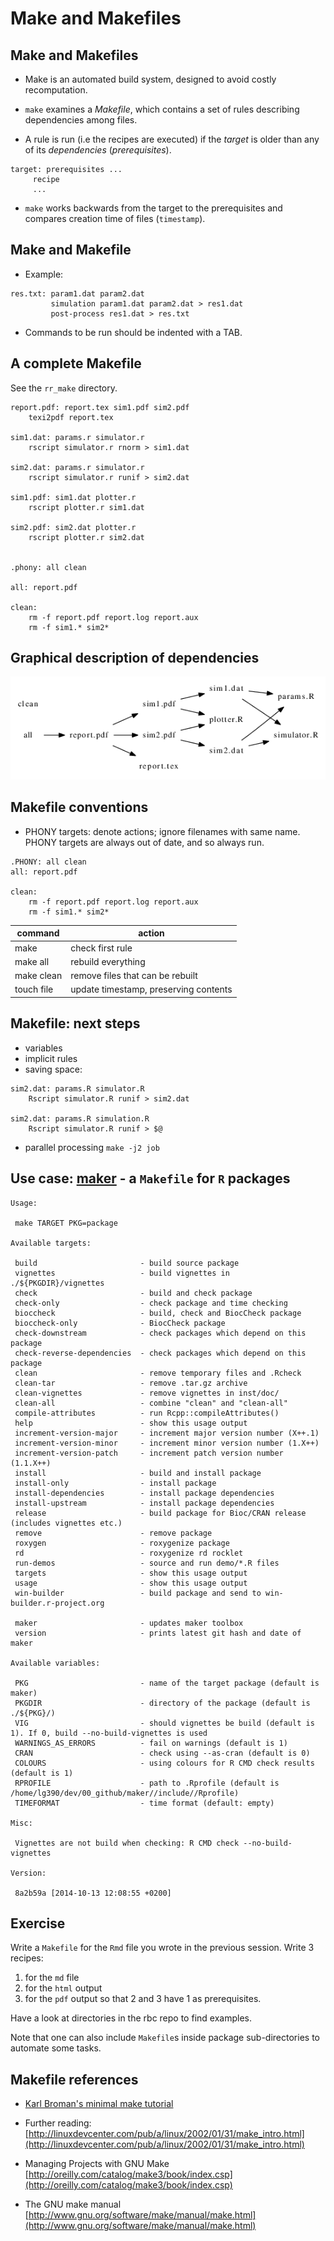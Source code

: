 # Make and Makefiles

## Make and Makefiles

- Make is an automated build system, designed to avoid costly
  recomputation.

- `make` examines a *Makefile*, which contains a set of rules describing
  dependencies among files.

- A rule is run (i.e the recipes are executed) if the *target* is older than 
  any of its *dependencies* (*prerequisites*). 

```
target: prerequisites ...
     recipe
     ...
```

- `make` works backwards from the target to the prerequisites and
  compares creation time of files (`timestamp`).

## Make and Makefile

- Example:

```
res.txt: param1.dat param2.dat
         simulation param1.dat param2.dat > res1.dat
         post-process res1.dat > res.txt
```

- Commands to be run should be indented with a TAB.


## A complete Makefile 

See the `rr_make` directory.

```
report.pdf: report.tex sim1.pdf sim2.pdf 
	texi2pdf report.tex

sim1.dat: params.r simulator.r
	rscript simulator.r rnorm > sim1.dat

sim2.dat: params.r simulator.r
	rscript simulator.r runif > sim2.dat

sim1.pdf: sim1.dat plotter.r
	rscript plotter.r sim1.dat

sim2.pdf: sim2.dat plotter.r
	rscript plotter.r sim2.dat


.phony: all clean

all: report.pdf

clean:
	rm -f report.pdf report.log report.aux
	rm -f sim1.* sim2*
```


## Graphical description of dependencies

![dependency graph](./figure/makedep.png)

## Makefile conventions

   - PHONY targets: denote actions; ignore filenames with same
     name. PHONY targets are always out of date, and so always run.

```
.PHONY: all clean
all: report.pdf

clean:
	rm -f report.pdf report.log report.aux
	rm -f sim1.* sim2*
```

| command    | action                                |
|------------|---------------------------------------|
| make       | check first rule                      |
| make all   | rebuild everything                    |
| make clean | remove files that can be rebuilt      |
| touch file | update timestamp, preserving contents |

## Makefile: next steps

- variables
- implicit rules
- saving space:
```
sim2.dat: params.R simulator.R
	Rscript simulator.R runif > sim2.dat

sim2.dat: params.R simulation.R
	Rscript simulator.R runif > $@
```

- parallel processing `make -j2 job`

## Use case: [maker](https://github.com/computationalproteomicsunit/maker) - a `Makefile` for `R` packages

```
Usage:

 make TARGET PKG=package

Available targets:

 build                       - build source package
 vignettes                   - build vignettes in ./${PKGDIR}/vignettes
 check                       - build and check package
 check-only                  - check package and time checking
 bioccheck                   - build, check and BiocCheck package
 bioccheck-only              - BiocCheck package
 check-downstream            - check packages which depend on this package
 check-reverse-dependencies  - check packages which depend on this package
 clean                       - remove temporary files and .Rcheck
 clean-tar                   - remove .tar.gz archive
 clean-vignettes             - remove vignettes in inst/doc/
 clean-all                   - combine "clean" and "clean-all"
 compile-attributes          - run Rcpp::compileAttributes()
 help                        - show this usage output
 increment-version-major     - increment major version number (X++.1)
 increment-version-minor     - increment minor version number (1.X++)
 increment-version-patch     - increment patch version number (1.1.X++)
 install                     - build and install package
 install-only                - install package
 install-dependencies        - install package dependencies
 install-upstream            - install package dependencies
 release                     - build package for Bioc/CRAN release (includes vignettes etc.)
 remove                      - remove package
 roxygen                     - roxygenize package
 rd                          - roxygenize rd rocklet
 run-demos                   - source and run demo/*.R files
 targets                     - show this usage output
 usage                       - show this usage output
 win-builder                 - build package and send to win-builder.r-project.org

 maker                       - updates maker toolbox
 version                     - prints latest git hash and date of maker

Available variables:

 PKG                         - name of the target package (default is maker)
 PKGDIR                      - directory of the package (default is ./${PKG}/)
 VIG                         - should vignettes be build (default is 1). If 0, build --no-build-vignettes is used
 WARNINGS_AS_ERRORS          - fail on warnings (default is 1)
 CRAN                        - check using --as-cran (default is 0)
 COLOURS                     - using colours for R CMD check results (default is 1)
 RPROFILE                    - path to .Rprofile (default is /home/lg390/dev/00_github/maker//include//Rprofile)
 TIMEFORMAT                  - time format (default: empty)

Misc:

 Vignettes are not build when checking: R CMD check --no-build-vignettes

Version:

 8a2b59a [2014-10-13 12:08:55 +0200]
```

## Exercise

Write a `Makefile` for the `Rmd` file you wrote in the previous
session. Write 3 recipes:
1) for the `md` file
2) for the `html` output
3) for the `pdf` output
so that 2 and 3 have 1 as prerequisites.

Have a look at directories in the rbc repo to find examples.

Note that one can also include `Makefile`s inside package sub-directories
to automate some tasks. 

## Makefile references

- [Karl Broman's minimal make tutorial](http://kbroman.org/minimal_make/)

- Further reading: 
[http://linuxdevcenter.com/pub/a/linux/2002/01/31/make_intro.html](http://linuxdevcenter.com/pub/a/linux/2002/01/31/make_intro.html)

- Managing Projects with GNU Make 
[http://oreilly.com/catalog/make3/book/index.csp](http://oreilly.com/catalog/make3/book/index.csp)

- The GNU make manual 
[http://www.gnu.org/software/make/manual/make.html](http://www.gnu.org/software/make/manual/make.html)
